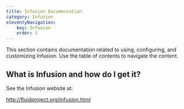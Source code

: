 ```yaml
---
title: Infusion Documentation
category: Infusion
eleventyNavigation:
    key: Infusion
    order: 1
---
```


This section contains documentation related to using, configuring, and customizing Infusion. Use the table of contents
to navigate the content.

## What is Infusion and how do I get it?

See the Infusion website at:

<http://fluidproject.org/infusion.html>
